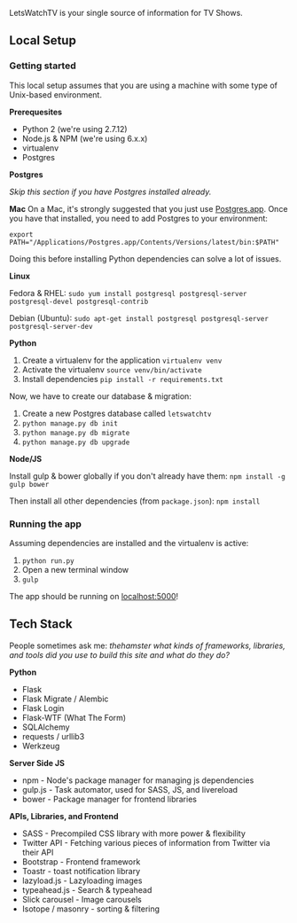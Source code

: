 LetsWatchTV is your single source of information for TV Shows.

## Local Setup
### Getting started
This local setup assumes that you are using a machine with some type of Unix-based environment.

**Prerequesites**

- Python 2 (we're using 2.7.12)
- Node.js & NPM (we're using 6.x.x)
- virtualenv
- Postgres

**Postgres**

 _Skip this section if you have Postgres installed already._
 
 **Mac**
 On a Mac, it's strongly suggested that you just use [Postgres.app](http://postgresapp.com/). Once you have that installed, you need to add Postgres to your environment:

`export PATH="/Applications/Postgres.app/Contents/Versions/latest/bin:$PATH"`

Doing this before installing Python dependencies can solve a lot of issues.

**Linux**

Fedora & RHEL: `sudo yum install postgresql postgresql-server postgresql-devel postgresql-contrib`

Debian (Ubuntu): `sudo apt-get install postgresql postgresql-server postgresql-server-dev`

**Python**

1. Create a virtualenv for the application 
  `virtualenv venv`
2. Activate the virtualenv 
  `source venv/bin/activate`
3. Install dependencies `pip install -r requirements.txt`

Now, we have to create our database & migration:

1. Create a new Postgres database called `letswatchtv`
2. `python manage.py db init`
3. `python manage.py db migrate`
4. `python manage.py db upgrade`

**Node/JS**

Install gulp & bower globally if you don't already have them:
`npm install -g gulp bower`

Then install all other dependencies (from `package.json`): 
`npm install`

### Running the app

Assuming dependencies are installed and the virtualenv is active:

1. `python run.py`
2. Open a new terminal window
3. `gulp`

The app should be running on [localhost:5000](http://localhost:5000)!

## Tech Stack
People sometimes ask me: _thehamster what kinds of frameworks, libraries, and tools did you use to build this site and what do they do?_

**Python**
- Flask
- Flask Migrate / Alembic
- Flask Login
- Flask-WTF (What The Form)
- SQLAlchemy
- requests / urllib3
- Werkzeug

**Server Side JS**
- npm - Node's package manager for managing js dependencies
- gulp.js - Task automator, used for SASS, JS, and livereload
- bower - Package manager for frontend libraries

**APIs, Libraries, and Frontend**
- SASS - Precompiled CSS library with more power & flexibility
- Twitter API - Fetching various pieces of information from Twitter via their API
- Bootstrap - Frontend framework
- Toastr - toast notification library
- lazyload.js - Lazyloading images
- typeahead.js - Search & typeahead
- Slick carousel - Image carousels
- Isotope / masonry - sorting & filtering